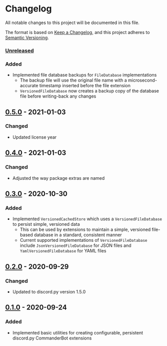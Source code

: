 # Changelog

All notable changes to this project will be documented in this file.

The format is based on [Keep a Changelog](https://keepachangelog.com/en/1.0.0/), and this project adheres to [Semantic Versioning](https://semver.org/spec/v2.0.0.html).

### [Unreleased]

### Added

- Implemented file database backups for `FileDatabase` implementations
  - The backup file will use the original file name with a microsecond-accurate timestamp inserted before the file extension
  - `VersionedFileDatabase` now creates a backup copy of the database file before writing-back any changes

## [0.5.0] - 2021-01-03

### Changed

- Updated license year

## [0.4.0] - 2021-01-03

### Changed

- Adjusted the way package extras are named

## [0.3.0] - 2020-10-30

### Added

- Implemented `VersionedCachedStore` which uses a `VersionedFileDatabase` to persist simple, versioned data
  - This can be used by extensions to maintain a simple, versioned file-based database in a standard, consistent manner
  - Current supported implementations of `VersionedFileDatabase` include `JsonVersionedFileDatabase` for JSON files and `YamlVersionedFileDatabase` for YAML files

## [0.2.0] - 2020-09-29

### Changed

- Updated to discord.py version 1.5.0

## [0.1.0] - 2020-09-24

### Added

- Implemented basic utilities for creating configurable, persistent discord.py CommanderBot extensions

[unreleased]: https://github.com/CommanderBot-Dev/commanderbot-lib/compare/v0.5.0...HEAD
[0.5.0]: https://github.com/CommanderBot-Dev/commanderbot-lib/compare/v0.4.0...v0.5.0
[0.4.0]: https://github.com/CommanderBot-Dev/commanderbot-lib/compare/v0.3.0...v0.4.0
[0.3.0]: https://github.com/CommanderBot-Dev/commanderbot-lib/compare/v0.2.0...v0.3.0
[0.2.0]: https://github.com/CommanderBot-Dev/commanderbot-lib/compare/v0.1.0...v0.2.0
[0.1.0]: https://github.com/CommanderBot-Dev/commanderbot-lib/releases/tag/v0.1.0
